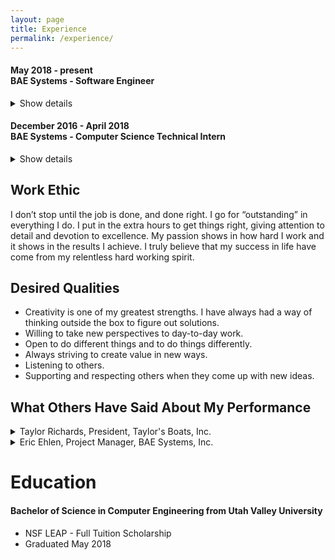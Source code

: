 ```yaml
---
layout: page
title: Experience
permalink: /experience/
---
```


#### May 2018 - present <br> BAE Systems - Software Engineer
<details>
  <summary>
   Show details
  </summary>
  <ul>
    <li>Writing Developers Guide for ICBM Simulation software developed with MATLAB scripts</li>
  </ul>
</details> 

#### December 2016 - April 2018 <br> BAE Systems - Computer Science Technical Intern
<details>
  <summary>
   Show details
  </summary>
  <ul>
            <li>Developed, as a team, the Process Model Toolkit (PMT) and programmed in C# and XAML</li>
          <li>Communicate directly with government customer over New START Treaty to make improvements to PMT and present to customer and internal employees</li>
          <li>Attained clearance of SECRET and is current to attend meetings in Classified Environment</li>
  </ul>
</details> 

## Work Ethic
I don’t stop until the job is done, and done right. I go for “outstanding” in everything I do. I put in the extra hours to get things right, giving attention to detail and devotion to excellence. My passion shows in how hard I work and it shows in the results I achieve. I truly believe that my success in life have come from my relentless hard working spirit. 

## Desired Qualities

<ul>
  <li>Creativity is one of my greatest strengths. I have always had a way of thinking outside the box to figure out solutions.</li>
  <li>Willing to take new perspectives to day-to-day work.</li>
  <li>Open to do different things and to do things differently.</li>
  <li>Always striving to create value in new ways.</li>
  <li>Listening to others.</li>
  <li>Supporting and respecting others when they come up with new ideas.</li>
</ul>

## What Others Have Said About My Performance
<details>
  <summary>
    Taylor Richards, President, Taylor's Boats, Inc.
  </summary>
<ul>  
"I found Rob’s character very impressive. He was not just a hard worker with a great attitude but he had great integrity and honesty. I completely trusted Rob to do a great job, take good care of customers and support his teammates. He was entrusted with company equipment, vehicles and customer’s very expensive boats. I always had total confidence in anything Rob was involved in. I knew the work would be performed with excellence. Rob was very teachable. We had many training meeting with our associates and Rob always took everything he was trained on and immediately applied the principles taught and contributed to the success of our team. I can confidently give Roberto Unzaga my highest recommendation."
</ul>
  </details>
  <details>
    <summary>
      Eric Ehlen, Project Manager, BAE Systems, Inc.
    </summary>
<ul>
  "Rob always has a great attitude and is very dependable; he has a great work ethic. Rob continually comes up with self-generated ideas to make the process better and he bounces those ideas off his teammates to make sure they are on-target. He is clear and concise, not just in speaking, but in his writing. The Process Model Toolkit project was a collaborative effort and Rob is an excellent team player."
    </ul>
</details>


# Education

#### Bachelor of Science in Computer Engineering from Utah Valley University
- NSF LEAP - Full Tuition Scholarship
- Graduated May 2018
